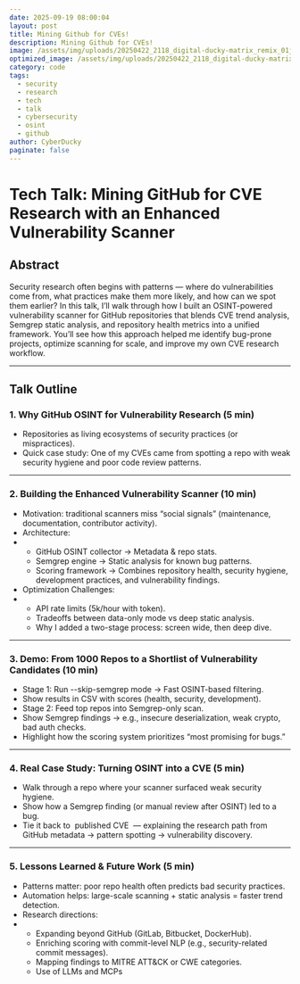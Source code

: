 ```yaml
---
date: 2025-09-19 08:00:04
layout: post
title: Mining Github for CVEs!
description: Mining Github for CVEs!
image: /assets/img/uploads/20250422_2118_digital-ducky-matrix_remix_01jsgdv110f8j86zy1h7spk6vp.png
optimized_image: /assets/img/uploads/20250422_2118_digital-ducky-matrix_remix_01jsgdv110f8j86zy1h7spk6vp.png
category: code
tags:
  - security
  - research
  - tech
  - talk
  - cybersecurity
  - osint
  - github
author: CyberDucky
paginate: false
---
```

# Tech Talk: Mining GitHub for CVE Research with an Enhanced Vulnerability Scanner

## Abstract

Security research often begins with patterns — where do vulnerabilities come from, what practices make them more likely, and how can we spot them earlier? In this talk, I’ll walk through how I built an OSINT-powered vulnerability scanner for GitHub repositories that blends CVE trend analysis, Semgrep static analysis, and repository health metrics into a unified framework. You’ll see how this approach helped me identify bug-prone projects, optimize scanning for scale, and improve my own CVE research workflow.

- - -

## Talk Outline

### 1. Why GitHub OSINT for Vulnerability Research (5 min)

* Repositories as living ecosystems of security practices (or mispractices).
* Quick case study: One of my CVEs came from spotting a repo with weak security hygiene and poor code review patterns.

- - -

### 2. Building the Enhanced Vulnerability Scanner (10 min)

* Motivation: traditional scanners miss “social signals” (maintenance, documentation, contributor activity).
* Architecture:
* * GitHub OSINT collector → Metadata & repo stats.
  * Semgrep engine → Static analysis for known bug patterns.
  * Scoring framework → Combines repository health, security hygiene, development practices, and vulnerability findings.
* Optimization Challenges:
* * API rate limits (5k/hour with token).
  * Tradeoffs between data-only mode vs deep static analysis.
  * Why I added a two-stage process: screen wide, then deep dive.

- - -

### 3. Demo: From 1000 Repos to a Shortlist of Vulnerability Candidates (10 min)

* Stage 1: Run --skip-semgrep mode → Fast OSINT-based filtering.
* Show results in CSV with scores (health, security, development).
* Stage 2: Feed top repos into Semgrep-only scan.
* Show Semgrep findings → e.g., insecure deserialization, weak crypto, bad auth checks.
* Highlight how the scoring system prioritizes “most promising for bugs.”

- - -

### 4. Real Case Study: Turning OSINT into a CVE (5 min)

* Walk through a repo where your scanner surfaced weak security hygiene.
* Show how a Semgrep finding (or manual review after OSINT) led to a bug.
* Tie it back to  published CVE  — explaining the research path from GitHub metadata → pattern spotting → vulnerability discovery.

- - -

### 5. Lessons Learned & Future Work (5 min)

* Patterns matter: poor repo health often predicts bad security practices.
* Automation helps: large-scale scanning + static analysis = faster trend detection.
* Research directions:
* * Expanding beyond GitHub (GitLab, Bitbucket, DockerHub).
  * Enriching scoring with commit-level NLP (e.g., security-related commit messages).
  * Mapping findings to MITRE ATT&CK or CWE categories.
  * Use of LLMs and MCPs